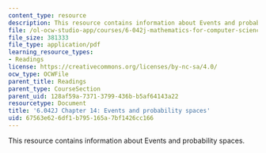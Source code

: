 ```yaml
---
content_type: resource
description: This resource contains information about Events and probability spaces.
file: /ol-ocw-studio-app/courses/6-042j-mathematics-for-computer-science-fall-2010/67563e626df1b795165a7bf1426cc166_MIT6_042JF10_chap14.pdf
file_size: 381333
file_type: application/pdf
learning_resource_types:
- Readings
license: https://creativecommons.org/licenses/by-nc-sa/4.0/
ocw_type: OCWFile
parent_title: Readings
parent_type: CourseSection
parent_uid: 128af59a-7371-3799-436b-b5af64143a22
resourcetype: Document
title: '6.042J Chapter 14: Events and probability spaces'
uid: 67563e62-6df1-b795-165a-7bf1426cc166
---
```

This resource contains information about Events and probability spaces.